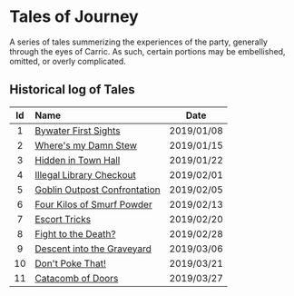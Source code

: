 # Tales of Journey
A series of tales summerizing the experiences of the party, generally through the eyes of Carric. As such, certain portions may be embellished, omitted, or overly complicated.


## Historical log of Tales

| Id | Name | Date |
|:--:|:---- |:----:|
| 1 | [Bywater First Sights](bywater_first_sights.md) | 2019/01/08 |
| 2 | [Where's my Damn Stew](wheres_my_damn_stew.md) | 2019/01/15 |
| 3 | [Hidden in Town Hall](hidden_in_town_hall.md) | 2019/01/22 |
| 4 | [Illegal Library Checkout](illegal_library_checkout.md) | 2019/02/01 |
| 5 | [Goblin Outpost Confrontation](goblin_outpost_confrontation.md) | 2019/02/05 |
| 6 | [Four Kilos of Smurf Powder](four_kilos_of_smurf_powder.md) | 2019/02/13 |
| 7 | [Escort Tricks](escort_tricks.md) | 2019/02/20 |
| 8 | [Fight to the Death?](fight_to_the_death.md) | 2019/02/28 |
| 9 | [Descent into the Graveyard](descent_into_the_graveyard.md) | 2019/03/06 |
| 10 | [Don't Poke That!](dont_poke_that.md) | 2019/03/21 |
| 11 | [Catacomb of Doors](catacomb_of_doors.md) | 2019/03/27 |
